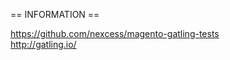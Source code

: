 == INFORMATION ==

https://github.com/nexcess/magento-gatling-tests <br/>
http://gatling.io/ <br/>

